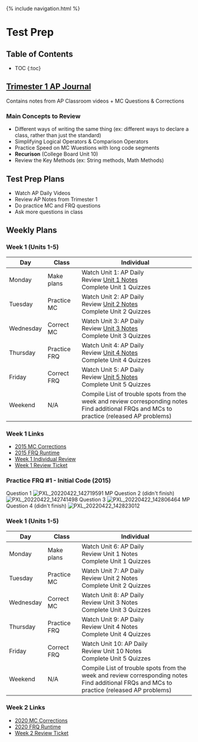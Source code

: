 {% include navigation.html %}

# Test Prep

## Table of Contents
* TOC
{:toc}

## [Trimester 1 AP Journal](https://docs.google.com/document/d/1RIIQLuQYmd7VfgwVUuagS0k8c6wzEtOcaqYy5M8PtLE/edit?usp=sharing)
Contains notes from AP Classroom videos + MC Questions & Corrections

### Main Concepts to Review
- Different ways of writing the same thing (ex: different ways to declare a class, rather than just the standard)
- Simplifying Logical Operators & Comparison Operators
- Practice Speed on MC Wuestions with long code segments
- **Recurison** (College Board Unit 10)
- Review the Key Methods (ex: String methods, Math Methods)

## Test Prep Plans
- Watch AP Daily Videos
- Review AP Notes from Trimester 1
- Do practice MC and FRQ questions
- Ask more questions in class

## Weekly Plans

### Week 1 (Units 1-5)

Day       | Class        | Individual
----------|--------------|------------
Monday    | Make plans   | Watch Unit 1: AP Daily<br>Review [Unit 1 Notes](https://docs.google.com/document/d/1RIIQLuQYmd7VfgwVUuagS0k8c6wzEtOcaqYy5M8PtLE/edit#bookmark=id.4j5qsmn6sipx)<br>Complete Unit 1 Quizzes
Tuesday   | Practice MC  | Watch Unit 2: AP Daily<br>Review [Unit 2 Notes](https://docs.google.com/document/d/1RIIQLuQYmd7VfgwVUuagS0k8c6wzEtOcaqYy5M8PtLE/edit#bookmark=id.xgpdtxh6tswz)<br>Complete Unit 2 Quizzes
Wednesday | Correct MC   | Watch Unit 3: AP Daily<br>Review [Unit 3 Notes](https://docs.google.com/document/d/1RIIQLuQYmd7VfgwVUuagS0k8c6wzEtOcaqYy5M8PtLE/edit#bookmark=id.ytwn9lyp74bv)<br>Complete Unit 3 Quizzes
Thursday  | Practice FRQ | Watch Unit 4: AP Daily<br>Review [Unit 4 Notes](https://docs.google.com/document/d/1RIIQLuQYmd7VfgwVUuagS0k8c6wzEtOcaqYy5M8PtLE/edit#bookmark=id.kup2em8q0y8u)<br>Complete Unit 4 Quizzes
Friday    | Correct FRQ  | Watch Unit 5: AP Daily<br>Review [Unit 5 Notes](https://docs.google.com/document/d/1RIIQLuQYmd7VfgwVUuagS0k8c6wzEtOcaqYy5M8PtLE/edit#bookmark=id.jrlsdhqzyh2v)<br>Complete Unit 5 Quizzes
Weekend   | N/A          | Compile List of trouble spots from the week and review corresponding notes<br>Find additional FRQs and MCs to practice (released AP problems)

### Week 1 Links
- [2015 MC Corrections](https://docs.google.com/document/d/1jT28AytAn5KImJ13SHB8hOLP28Ea6BeVFarLeRDwJMg/edit?usp=sharing)
- [2015 FRQ Runtime](https://replit.com/@KaavyaUppala/KaavyaIndividualTri3#Main.java)
- [Week 1 Individual Review](url)
- [Week 1 Review Ticket](https://github.com/dsblack0/stickers_for_charity/issues/44)

### Practice FRQ #1 - Initial Code (2015)
Question 1
![PXL_20220422_142719591 MP](https://user-images.githubusercontent.com/72475036/164735403-9ba55cf3-fe99-4d16-ae81-a516d75bd4ba.jpg)
Question 2 (didn't finish)
![PXL_20220422_142741498](https://user-images.githubusercontent.com/72475036/164735460-8b7642cc-fd30-447f-88da-a194583577d9.jpg)
Question 3
![PXL_20220422_142806464 MP](https://user-images.githubusercontent.com/72475036/164735559-ba27e083-b370-4259-8534-1af35c5eebd0.jpg)
Question 4 (didn't finish)
![PXL_20220422_142823012](https://user-images.githubusercontent.com/72475036/164735606-3e83e151-24c2-45b3-913f-4a3bc977b74d.jpg)

### Week 1 (Units 1-5)

Day       | Class        | Individual
----------|--------------|------------
Monday    | Make plans   | Watch Unit 6: AP Daily<br>Review Unit 1 Notes<br>Complete Unit 1 Quizzes
Tuesday   | Practice MC  | Watch Unit 7: AP Daily<br>Review Unit 2 Notes<br>Complete Unit 2 Quizzes
Wednesday | Correct MC   | Watch Unit 8: AP Daily<br>Review Unit 3 Notes<br>Complete Unit 3 Quizzes
Thursday  | Practice FRQ | Watch Unit 9: AP Daily<br>Review Unit 4 Notes<br>Complete Unit 4 Quizzes
Friday    | Correct FRQ  | Watch Unit 10: AP Daily<br>Review Unit 10 Notes<br>Complete Unit 5 Quizzes
Weekend   | N/A          | Compile List of trouble spots from the week and review corresponding notes<br>Find additional FRQs and MCs to practice (released AP problems)

### Week 2 Links
- [2020 MC Corrections](https://docs.google.com/document/d/1lKgTZCheP5DQr6eGg5GOhTLHsJOgMOnl58e57MxlMrQ/edit?usp=sharing)
- [2020 FRQ Runtime](https://replit.com/@KaavyaUppala/KaavyaIndividualTri3#Main.java)
- [Week 2 Review Ticket](https://github.com/dsblack0/stickers_for_charity/issues/49)
